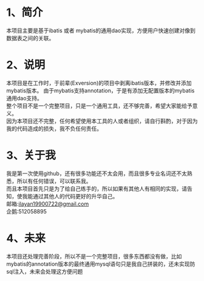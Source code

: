 # 1、简介
本项目主要是基于ibatis 或者 mybatis的通用dao实现，方便用户快速创建对像到数据表之间的关联。

# 2、说明
本项目是在工作时，于前辈(Exversion)的项目中剥离ibatis版本，并修改并添加mybatis版本。 
由于mybatis支持annotation，于是有添加无配置版本的mybatis通用dao支持。  
整个项目不是一个完整项目，只是一个通用工具，还不够完善，希望大家能给予意义。  
因为本项目还不完整，任何希望使用本工具的人或者组织，请自行斟酌，对于因为我的代码造成的损失，我不负任何责任。

# 3、关于我
我是第一次使用github，还有很多功能还不太会用，而且很多专业名词还不太熟悉，所以有任何错误，可以联系我。  
而且本项目首先只是为了给自己练手的，所以如果有其他人有相同的实现，请告知，使我能通过其他人的代码更好的升华自己。  
邮箱:ilayan19900722@gmail.com    
企鹅:512058895  

# 4、未来
本项目还处理完善阶段，所以不是一个完整项目，很多东西都没有做，比如mybatis的annotation版本的最终通用mysql语句只是我自己拼装的，还未实现防sql注入，未来会处理这方便问题
